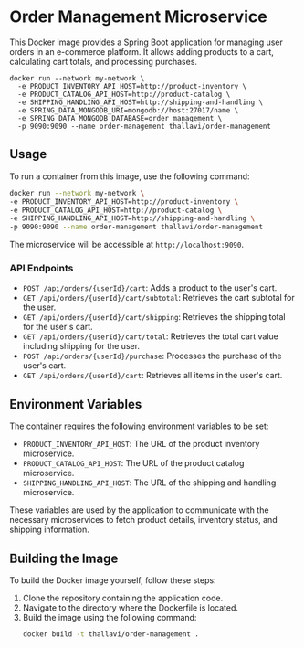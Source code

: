 # Order Management Microservice

This Docker image provides a Spring Boot application for managing user orders in an e-commerce platform. It allows adding products to a cart, calculating cart totals, and processing purchases.

```
docker run --network my-network \
  -e PRODUCT_INVENTORY_API_HOST=http://product-inventory \
  -e PRODUCT_CATALOG_API_HOST=http://product-catalog \
  -e SHIPPING_HANDLING_API_HOST=http://shipping-and-handling \
  -e SPRING_DATA_MONGODB_URI=mongodb://host:27017/name \
  -e SPRING_DATA_MONGODB_DATABASE=order_management \
  -p 9090:9090 --name order-management thallavi/order-management
```

## Usage

To run a container from this image, use the following command:

```bash
docker run --network my-network \
-e PRODUCT_INVENTORY_API_HOST=http://product-inventory \
-e PRODUCT_CATALOG_API_HOST=http://product-catalog \
-e SHIPPING_HANDLING_API_HOST=http://shipping-and-handling \
-p 9090:9090 --name order-management thallavi/order-management
```

The microservice will be accessible at `http://localhost:9090`.

### API Endpoints

- `POST /api/orders/{userId}/cart`: Adds a product to the user's cart.
- `GET /api/orders/{userId}/cart/subtotal`: Retrieves the cart subtotal for the user.
- `GET /api/orders/{userId}/cart/shipping`: Retrieves the shipping total for the user's cart.
- `GET /api/orders/{userId}/cart/total`: Retrieves the total cart value including shipping for the user.
- `POST /api/orders/{userId}/purchase`: Processes the purchase of the user's cart.
- `GET /api/orders/{userId}/cart`: Retrieves all items in the user's cart.

## Environment Variables

The container requires the following environment variables to be set:

- `PRODUCT_INVENTORY_API_HOST`: The URL of the product inventory microservice.
- `PRODUCT_CATALOG_API_HOST`: The URL of the product catalog microservice.
- `SHIPPING_HANDLING_API_HOST`: The URL of the shipping and handling microservice.

These variables are used by the application to communicate with the necessary microservices to fetch product details, inventory status, and shipping information.

## Building the Image

To build the Docker image yourself, follow these steps:

1. Clone the repository containing the application code.
2. Navigate to the directory where the Dockerfile is located.
3. Build the image using the following command:
   ```bash
   docker build -t thallavi/order-management .
   ```
